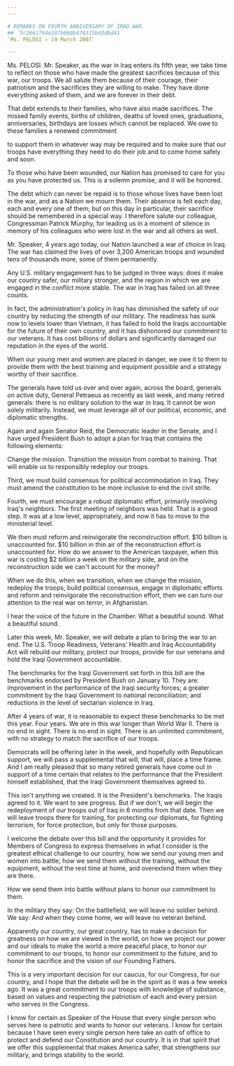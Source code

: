 ```yaml
---
---

# REMARKS ON FOURTH ANNIVERSARY OF IRAQ WAR
## `5c2661794e207b060b479315bd3dbd41`
`Ms. PELOSI — 19 March 2007`

---
```



Ms. PELOSI. Mr. Speaker, as the war in Iraq enters its fifth year, we 
take time to reflect on those who have made the greatest sacrifices 
because of this war, our troops. We all salute them because of their 
courage, their patriotism and the sacrifices they are willing to make. 
They have done everything asked of them, and we are forever in their 
debt.

That debt extends to their families, who have also made sacrifices. 
The missed family events, births of children, deaths of loved ones, 
graduations, anniversaries, birthdays are losses which cannot be 
replaced. We owe to these families a renewed commitment


to support them in whatever way may be required and to make sure that 
our troops have everything they need to do their job and to come home 
safely and soon.

To those who have been wounded, our Nation has promised to care for 
you as you have protected us. This is a solemn promise, and it will be 
honored.

The debt which can never be repaid is to those whose lives have been 
lost in the war, and as a Nation we mourn them. Their absence is felt 
each day, each and every one of them; but on this day in particular, 
their sacrifice should be remembered in a special way. I therefore 
salute our colleague, Congressman Patrick Murphy, for leading us in a 
moment of silence in memory of his colleagues who were lost in the war 
and all others as well.

Mr. Speaker, 4 years ago today, our Nation launched a war of choice 
in Iraq. The war has claimed the lives of over 3,200 American troops 
and wounded tens of thousands more, some of them permanently.

Any U.S. military engagement has to be judged in three ways: does it 
make our country safer, our military stronger, and the region in which 
we are engaged in the conflict more stable. The war in Iraq has failed 
on all three counts.

In fact, the administration's policy in Iraq has diminished the 
safety of our country by reducing the strength of our military. The 
readiness has sunk now to levels lower than Vietnam, it has failed to 
hold the Iraqis accountable for the future of their own country, and it 
has dishonored our commitment to our veterans. It has cost billions of 
dollars and significantly damaged our reputation in the eyes of the 
world.

When our young men and women are placed in danger, we owe it to them 
to provide them with the best training and equipment possible and a 
strategy worthy of their sacrifice.

The generals have told us over and over again, across the board, 
generals on active duty, General Petraeus as recently as last week, and 
many retired generals: there is no military solution to the war in 
Iraq. It cannot be won solely militarily. Instead, we must leverage all 
of our political, economic, and diplomatic strengths.

Again and again Senator Reid, the Democratic leader in the Senate, 
and I have urged President Bush to adopt a plan for Iraq that contains 
the following elements:

Change the mission. Transition the mission from combat to training. 
That will enable us to responsibly redeploy our troops.

Third, we must build consensus for political accommodation in Iraq. 
They must amend the constitution to be more inclusive to end the civil 
strife.

Fourth, we must encourage a robust diplomatic effort, primarily 
involving Iraq's neighbors. The first meeting of neighbors was held. 
That is a good step. It was at a low level, appropriately, and now it 
has to move to the ministerial level.

We then must reform and reinvigorate the reconstruction effort. $10 
billion is unaccounted for. $10 billion in thin air of the 
reconstruction effort is unaccounted for. How do we answer to the 
American taxpayer, when this war is costing $2 billion a week on the 
military side, and on the reconstruction side we can't account for the 
money?

When we do this, when we transition, when we change the mission, 
redeploy the troops, build political consensus, engage in diplomatic 
efforts and reform and reinvigorate the reconstruction effort, then we 
can turn our attention to the real war on terror, in Afghanistan.

I hear the voice of the future in the Chamber. What a beautiful 
sound. What a beautiful sound.

Later this week, Mr. Speaker, we will debate a plan to bring the war 
to an end. The U.S. Troop Readiness, Veterans' Health and Iraq 
Accountability Act will rebuild our military, protect our troops, 
provide for our veterans and hold the Iraqi Government accountable.

The benchmarks for the Iraqi Government set forth in this bill are 
the benchmarks endorsed by President Bush on January 10. They are: 
improvement in the performance of the Iraqi security forces; a greater 
commitment by the Iraqi Government to national reconciliation; and 
reductions in the level of sectarian violence in Iraq.

After 4 years of war, it is reasonable to expect these benchmarks to 
be met this year. Four years. We are in this war longer than World War 
II. There is no end in sight. There is no end in sight. There is an 
unlimited commitment, with no strategy to match the sacrifice of our 
troops.

Democrats will be offering later in the week, and hopefully with 
Republican support, we will pass a supplemental that will, that will, 
place a time frame. And I am really pleased that so many retired 
generals have come out in support of a time certain that relates to the 
performance that the President himself established, that the Iraqi 
Government themselves agreed to.

This isn't anything we created. It is the President's benchmarks. The 
Iraqis agreed to it. We want to see progress. But if we don't, we will 
begin the redeployment of our troops out of Iraq in 6 months from that 
date. Then we will leave troops there for training, for protecting our 
diplomats, for fighting terrorism, for force protection, but only for 
those purposes.

I welcome the debate over this bill and the opportunity it provides 
for Members of Congress to express themselves in what I consider is the 
greatest ethical challenge to our country, how we send our young men 
and women into battle; how we send them without the training, without 
the equipment, without the rest time at home, and overextend them when 
they are there.



How we send them into battle without plans to honor our commitment to 
them.

In the military they say: On the battlefield, we will leave no 
soldier behind. We say: And when they come home, we will leave no 
veteran behind.

Apparently our country, our great country, has to make a decision for 
greatness on how we are viewed in the world, on how we project our 
power and our ideals to make the world a more peaceful place, to honor 
our commitment to our troops, to honor our commitment to the future, 
and to honor the sacrifice and the vision of our Founding Fathers.

This is a very important decision for our caucus, for our Congress, 
for our country, and I hope that the debate will be in the spirit as it 
was a few weeks ago. It was a great commitment to our troops with 
knowledge of substance, based on values and respecting the patriotism 
of each and every person who serves in the Congress.

I know for certain as Speaker of the House that every single person 
who serves here is patriotic and wants to honor our veterans. I know 
for certain because I have seen every single person here take an oath 
of office to protect and defend our Constitution and our country. It is 
in that spirit that we offer this supplemental that makes America 
safer, that strengthens our military, and brings stability to the 
world.
